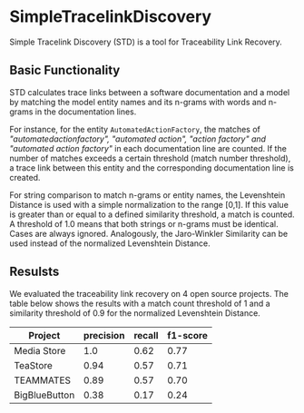 # SimpleTracelinkDiscovery
Simple Tracelink Discovery (STD) is a tool for Traceability Link Recovery.

## Basic Functionality
STD calculates trace links between a software documentation and a model by matching the model entity names and its n-grams with words and n-grams in the documentation lines. 

For instance, for the entity ``AutomatedActionFactory``, the matches of  *"automatedactionfactory", "automated action", "action factory" and "automated action factory"* in each documentation line are counted. If the number of matches exceeds a certain threshold (match number threshold), a trace link between this entity and the corresponding documentation line is created. 

For string comparison to match n-grams or entity names, the Levenshtein Distance is used with a simple normalization to the range [0,1]. 
If this value is greater than or equal to a defined similarity threshold, a match is counted. A threshold of 1.0 means that both strings or n-grams must be identical. Cases are always ignored. 
Analogously, the Jaro-Winkler Similarity can be used instead of the normalized Levenshtein Distance. 

## Resulsts
We evaluated the traceability link recovery on 4 open source projects. 
The table below shows the results with a match count threshold of 1 and a similarity threshold of 0.9 for the normalized Levenshtein Distance. 

| Project | precision | recall | f1-score |
| - | - | - | - |
| Media Store | 1.0 | 0.62 | 0.77 |
| TeaStore | 0.94 | 0.57 | 0.71 |
| TEAMMATES | 0.89 | 0.57 | 0.70 |
| BigBlueButton | 0.38 | 0.17 | 0.24 |